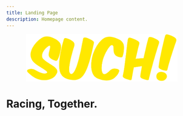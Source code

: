 ```yaml
---
title: Landing Page
description: Homepage content.
---
```

<p align="center"><img src="./img/such.png" alt="such logo" width="400"/></p>
<h1>Racing, Together.</h1>